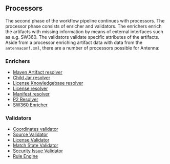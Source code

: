 ## Processors
The second phase of the workflow pipeline continues with processors. The processor phase consists of enricher and validators.
The enrichers enrich the artifacts with missing information by means of external interfaces such as e.g. SW360. The validators validate
specific attributes of the artifacts. Aside from a processor enriching artifact data with data from the `antennaconf.xml`, there are a number of processors possible for Antenna:

### Enrichers
* [Maven Artifact resolver](./artifact-resolver.html)
* [Child Jar resolver](./child-jar-resolver.html)
* [License Knowledgebase resolver](./license-knowledgebase-resolver.html)
* [License resolver](./license-resolver.html)
* [Manifest resolver](manifest-resolver.html)
* [P2 Resolver](./p2-resolver.html)
* [SW360 Enricher](./sw360-enricher.html)

### Validators
* [Coordinates validator](./coordinates-validator.html)
* [Source Validator](./source-validator.html)
* [License Validator](./license-validator.html)
* [Match State Validator](./match-state-validator.html)
* [Security Issue Validator](./security-issue-validator.html)
* [Rule Engine](./rule-engine.html)
